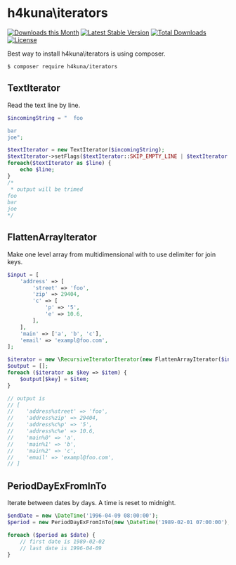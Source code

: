 h4kuna\iterators
================

[![Downloads this Month](https://img.shields.io/packagist/dm/h4kuna/iterators.svg)](https://packagist.org/packages/h4kuna/iterators)
[![Latest Stable Version](https://poser.pugx.org/h4kuna/iterators/v/stable?format=flat)](https://packagist.org/packages/h4kuna/iterators)
[![Total Downloads](https://poser.pugx.org/h4kuna/iterators/downloads?format=flat)](https://packagist.org/packages/h4kuna/iterators)
[![License](https://poser.pugx.org/h4kuna/iterators/license?format=flat)](https://packagist.org/packages/h4kuna/iterators)

Best way to install h4kuna\iterators is using composer.
```
$ composer require h4kuna/iterators
```

TextIterator
------------

Read the text line by line.
```php
$incomingString = "  foo

bar
joe";

$textIterator = new TextIterator($incomingString);
$textIterator->setFlags($textIterator::SKIP_EMPTY_LINE | $textIterator::TRIM_LINE);
foreach($textIterator as $line) {
    echo $line;
}
/*
 * output will be trimed
foo
bar
joe
*/
```

FlattenArrayIterator
-----------

Make one level array from multidimensional with to use delimiter for join keys.

```php
$input = [
    'address' => [
        'street' => 'foo',
        'zip' => 29404,
        'c' => [
            'p' => '5',
            'e' => 10.6,
        ],
    ],
    'main' => ['a', 'b', 'c'],
    'email' => 'exampl@foo.com',
];

$iterator = new \RecursiveIteratorIterator(new FlattenArrayIterator($input, '%'));
$output = [];
foreach ($iterator as $key => $item) {
    $output[$key] = $item;
}

// output is
// [
//    'address%street' => 'foo',
//    'address%zip' => 29404,
//    'address%c%p' => '5',
//    'address%c%e' => 10.6,
//    'main%0' => 'a',
//    'main%1' => 'b',
//    'main%2' => 'c',
//    'email' => 'exampl@foo.com',
// ]
```

PeriodDayExFromInTo
-----------

Iterate between dates by days. A time is reset to midnight.

```php
$endDate = new \DateTime('1996-04-09 08:00:00');
$period = new PeriodDayExFromInTo(new \DateTime('1989-02-01 07:00:00'), $endDate);

foreach ($period as $date) {
    // first date is 1989-02-02
    // last date is 1996-04-09
}

```
